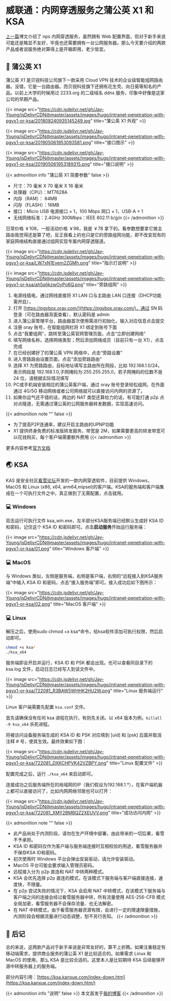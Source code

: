 # 威联通：内网穿透服务之蒲公英 X1 和 KSA


[上一篇](https://blog.233so.com/install-nps-on-qnap-nas/)博文介绍了 nps 内网穿透服务，虽然拥有 Web 配置界面，但对于新手来说可能还是略显不友好，毕竟也还需要拥有一台公网服务器。那么今天要介绍的两款产品或者说服务绝对算得上是开箱即用，老少皆宜。

<!--more-->

## :white_flower: 蒲公英 X1

蒲公英 X1 是贝锐科技公司旗下一款采用 Cloud VPN 技术的企业级智能组网路由器。没错，它是一台路由器。而贝锐科技旗下还拥有花生壳、向日葵等知名的产品。以前上大学的时候用过 2233.org 的二级域名 ddns 服务，印象中好像是这家公司的早期产品。

{{< image src="https://cdn.jsdelivr.net/gh/Jay-Young/jsDelivrCDN@master/assets/images/hugo/intranet-penetration-with-pgyx1-or-ksa/201808240935145249.jpg" title="蒲公英 X1 外观" >}}

{{< image src="https://cdn.jsdelivr.net/gh/Jay-Young/jsDelivrCDN@master/assets/images/hugo/intranet-penetration-with-pgyx1-or-ksa/201905061953093581.png" title="接口图示" >}}

{{< image src="https://cdn.jsdelivr.net/gh/Jay-Young/jsDelivrCDN@master/assets/images/hugo/intranet-penetration-with-pgyx1-or-ksa/201905061953189315.png" title="接口说明" >}}


{{< admonition info "蒲公英 X1 简要参数" false >}}
- 尺寸：70 毫米 X 70 毫米 X 18 毫米
- 处理器（CPU）：MT7628A
- 内存（RAM）： 64MB
- 闪存（FLASH）：16MB
- 接口：Micro USB 电源接口 × 1，100 Mbps 网口 × 1，USB-A × 1
- 无线网络标准：2.4GHz 300Mbps：IEEE 802.11 b/g/n 
{{< /admonition >}}

日常价格 ￥108，一般活动价格 ￥98，我是 ￥78 拿下的。看参数想要拿它做主路由我觉得还是算了吧，反正我看上的也只是它的旁路组网功能，即不改变现有的家庭网络结构直接通过组网实现专属内网穿透隧道。

{{< image src="https://cdn.jsdelivr.net/gh/Jay-Young/jsDelivrCDN@master/assets/images/hugo/intranet-penetration-with-pgyx1-or-ksa/LW7xN1Evem2ZGMh.png" title="指示灯说明" >}}

{{< image src="https://cdn.jsdelivr.net/gh/Jay-Young/jsDelivrCDN@master/assets/images/hugo/intranet-penetration-with-pgyx1-or-ksa/ah5qIjkzwOyPo6Q.png" title="旁路组网" >}}

1. 电源线插电，通过网线直接将 X1 LAN 口与主路由 LAN 口连接（DHCP功能需开启），
2. 打开 [https://pgybox.oray.com/](https://pgybox.oray.com/)，通过 SN 码登录（可在路由器背面查看），默认密码是 admin
3. 进入蒲公英管理平台，路由器首次使用需进行初始化，输入对应信息点击提交
4. 注册 oray 账号，在智能组网栏将 X1 绑定到账号下面
5. 点击“我要组网”，跳转至蒲公英官网管理页面，点击“立即创建网络”
6. 填写网络名称，选择网络类型；然后添加网络成员（目前只有一台 X1），点击完成
7. 在已经创建好了的蒲公英 VPN 网络中，点击“旁路设置”
8. 进入旁路路由设置页面，点击“添加旁路路由”
9. 选择 X1 为旁路路由，目标地址填写主路由所在网段，比如 192.168.1.0/24，表示网段是 192.168.1.0,子网掩码为:255.255.255.0，若子网掩码的位数不是 24 位，请根据实际情况填写
10. PC或手机端安装相应的蒲公英客户端，通过 oray 账号登录轻松组网，在外面通过 4G/5G 移动网络或者公司网络就可以直接访问内网的资源了。
11. 如果你运气还不错的话，两边的 NAT 类型还算给力的话，有可能打通 p2p 点对点隧道，无需通过蒲公英的公网服务器转发数据，实现高速访问。

{{< admonition note "" false >}}
- 为了提高P2P连通率，建议开启主路由的UPNP功能
- X1 提供终身免费的标准版转发服务，带宽是 2M，如果需要更高的转发带宽可以花钱购买，每个客户端需要额外费用
{{< /admonition >}}

更多内容参考[官方文档](http://service.oray.com/question/4288.html)

## :earth_asia: KSA

KAS 是安全社区[看雪论坛](https://ksa.kanxue.com/)开发的一款内网穿透软件，目前提供 Windows，MacOS 和 Linux (x86, x64, arm64,mipsel)的客户端。KSA的服务端和客户端集成在一个可执行文件之中，真正做到了无需配置，点击就用。

### :computer: Windows

双击运行可执行文件 ksa_win.exe，左半部分KSA服务端已经默认生成好 KSA ID 和密码，记住这个 KSA ID 和密码即可。点击**启动服务**开始运行服务端：

{{< image src="https://cdn.jsdelivr.net/gh/Jay-Young/jsDelivrCDN@master/assets/images/hugo/intranet-penetration-with-pgyx1-or-ksa/01.png" title="Windows 客户端" >}}

### :computer: MacOS

与 Windows 类似，左侧是服务端，右侧是客户端，右侧的“远程接入到KSA服务端”中输入 KSA ID 和密码，点击“接入服务端”即可。接入成功后如下图所示：

{{< image src="https://cdn.jsdelivr.net/gh/Jay-Young/jsDelivrCDN@master/assets/images/hugo/intranet-penetration-with-pgyx1-or-ksa/02.png" title="MacOS 客户端" >}}

### :computer: Linux

解压之后，使用sudo chmod +x ksa*命令，给ksa软件添加可执行权限，然后启动即可。

```bash
chmod +x ksa*
./ksa_x64
```

服务端即会开启并运行，KSA ID 和 PSK 都会出现。也可以查看同目录下的 ksa.log 文件，启动日志已经写入到该文件中。

{{< image src="https://cdn.jsdelivr.net/gh/Jay-Young/jsDelivrCDN@master/assets/images/hugo/intranet-penetration-with-pgyx1-or-ksa/722081_R3BAW5WHHK2HU2W.png" title="Linux 服务端运行" >}}

Linux 客户端需要先配置 `ksa.conf` 文件。

首先请确保没有任何 ksa 进程在执行，有则先关闭。以 x64 版本为例，`killall -9 ksa_x64` 杀死进程。

将被访问设备服务端生成的 KSA ID 和 PSK 对应填到 [uid] 和 [psk] 后面并取消注释 # 号，使其生效。最终效果如下图：

{{< image src="https://cdn.jsdelivr.net/gh/Jay-Young/jsDelivrCDN@master/assets/images/hugo/intranet-penetration-with-pgyx1-or-ksa/722081_DXKCHPVK42VZBPY.png" title="Linux 配置文件" >}}

配置完成之后，运行 `./ksa_x64` 来启动即可。

连接成功之后服务端所在的局域网的IP（我们假设为192.168.1.*），在客户端机器上都可以直接访问了，比如内网网络邻居也可以打开：

{{< image src="https://cdn.jsdelivr.net/gh/Jay-Young/jsDelivrCDN@master/assets/images/hugo/intranet-penetration-with-pgyx1-or-ksa/722081_XMY2BMBQZ2XEUVV.png" title="成功访问内网" >}}

{{< admonition note "" false >}}
- 此产品尚处于内测阶段，请勿在生产环境中部署，由此带来的一切后果，看雪不予承担。
- KSA ID 和密码仅作为客户端与服务端连接时互相校验的用途，看雪服务器并不保存KSA ID和密码。
- 初次使用时 Windows 平台会弹出安装驱动，请允许安装驱动。
- MacOS 平台可能会要求输入管理员密码。
- 远程接入分为 p2p 直连和 NAT 中转两种模式。
- KSA 会优先选择 p2p 直连的模式，在该模式下服务端与客户端直接连接，速度快，不限量。
- 在 p2p 尝试失败的情况下，KSA 会启用 NAT 中转模式，在该模式下服务端与客户端之间的连接会经过看雪服务器中转，所有流量使用 AES-256-CFB 模式全局加密，看雪服务器不会保存流量、也无法解密。
- 在 NAT 中转模式，由于看雪服务器资源有限，会进行一定的限速限量措施，内测阶段会根据流量进行动态调整，恕不另行告知。
{{< /admonition >}}

## :memo: 后记

总的来说，这两款产品对于新手来说是非常友好的，算不上折腾。如果注重稳定有移动端需求，提供商业服务的蒲公英 X1 是比较适合的。如果需求 Linux 和 MacOS 的使用，那么 KSA 是比较合适的。这里本人是比较期待 KSA 后续能够开源中转服务器上的服务端。

部分内容引用：[https://ksa.kanxue.com/index-down.htm](https://ksa.kanxue.com/index-down.htm/)

{{< admonition info "说明" false >}}
本文首发于[我的博客](https://blog.233so.com/intranet-penetration-with-pgyx1-or-ksa/)
{{< /admonition >}}
